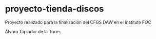 # proyecto-tienda-discos
 
Proyecto realizado para la finalización del CFGS DAW en el Instituto FOC
 
Álvaro Tapiador de la Torre
